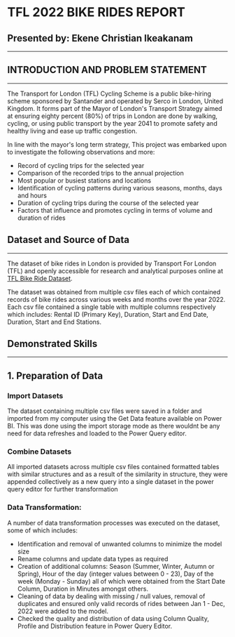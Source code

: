 # TFL 2022 BIKE RIDES REPORT
## Presented by: Ekene Christian Ikeakanam
___

## INTRODUCTION AND PROBLEM STATEMENT
___
The Transport for London (TFL) Cycling Scheme is a public bike-hiring scheme sponsored by Santander and operated by Serco in London, United Kingdom. It forms part of the Mayor of London's Transport Strategy aimed at ensuring eighty percent (80%) of trips in London are done by walking, cycling, or using public transport by the year 2041 to promote safety and healthy living and ease up traffic congestion.

In line with the mayor's long term strategy, This project was embarked upon to investigate the following observations and more:
-  Record of cycling trips for the selected year
- Comparison of the recorded trips to the annual projection
- Most popular or busiest stations and locations
- Identification of cycling patterns during various seasons, months, days and hours
- Duration of cycling trips during the course of the selected year
- Factors that influence and promotes cycling in terms of volume and duration of rides

## Dataset and Source of Data
___
The dataset of bike rides in London is provided by Transport For London (TFL) and openly accessible for research and analytical purposes online at [TFL Bike Ride Dataset](https://cycling.data.tfl.gov.uk/).

The dataset was obtained from multiple csv files each of which contained records of bike rides across various weeks and months over the year 2022. Each csv file contained a single table with multiple columns respectively which includes: Rental ID (Primary Key), Duration, Start and End Date, Duration, Start and End Stations.

## Demonstrated Skills
___

## 1. Preparation of Data

### Import Datasets
The dataset containing multiple csv files were saved in a folder and imported from my computer using the Get Data feature available on Power BI. This was done using the import storage mode as there wouldnt be any need for data refreshes and loaded to the Power Query editor.

### Combine Datasets 
All imported datasets across multiple csv files contained formatted tables with similar structures and as a result of the similarity in structure, they were appended collectively as a new query into a single dataset in the power query editor for further transformation

### Data Transformation: 
A number of data transformation processes was executed on the dataset, some of which includes:
- Identification and removal of unwanted columns to minimize the model size
- Rename columns and update data types as required
- Creation of additional columns: Season (Summer, Winter, Autumn or Spring), Hour of the day (integer values between 0 - 23), Day of the week (Monday - Sunday) all of which were obtained from the Start Date Column, Duration in Minutes amongst others.
- Cleaning of data by dealing with missing / null values, removal of duplicates and ensured only valid records of rides between Jan 1 - Dec, 2022 were added to the model.
- Checked the quality and distribution of data using Column Quality, Profile and Distribution feature in Power Query Editor.
